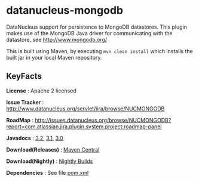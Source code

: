 datanucleus-mongodb
===================

DataNucleus support for persistence to MongoDB datastores. This plugin makes
use of the MongoDB Java driver for communicating with the datastore, see http://www.mongodb.org/

This is built using Maven, by executing `mvn clean install` which installs the built jar in your local Maven
repository.


KeyFacts
--------
__License__ : Apache 2 licensed

__Issue Tracker__ : http://www.datanucleus.org/servlet/jira/browse/NUCMONGODB

__RoadMap__ : http://issues.datanucleus.org/browse/NUCMONGODB?report=com.atlassian.jira.plugin.system.project:roadmap-panel

__Javadocs__ : [3.2](http://www.datanucleus.org/javadocs/store.mongodb/3.2/), [3.1](http://www.datanucleus.org/javadocs/store.mongodb/3.1/), [3.0](http://www.datanucleus.org/javadocs/store.mongodb/3.0/)

__Download(Releases)__ : [Maven Central](http://central.maven.org/maven2/org/datanucleus/datanucleus-mongodb)

__Download(Nightly)__ : [Nightly Builds](http://central.maven.org/maven2/org/datanucleus/datanucleus-mongodb)

__Dependencies__ : See file [pom.xml](pom.xml)
